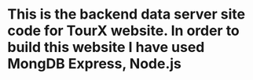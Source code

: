 # This is the backend data server site code for TourX website. In order to build this website I have used MongDB Express, Node.js
